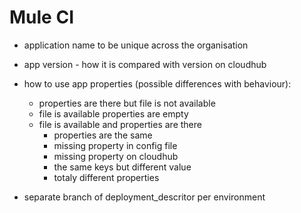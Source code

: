 # Mule CI

- application name to be unique across the organisation
- app version - how it is compared with version on cloudhub
- how to use app properties (possible differences with behaviour):

	- properties are there but file is not available
	- file is available properties are empty
	- file is available and properties are there
		- properties are the same
		- missing property in config file
		- missing property on cloudhub
		- the same keys but different value
		- totaly different properties

- separate branch of deployment_descritor per environment
